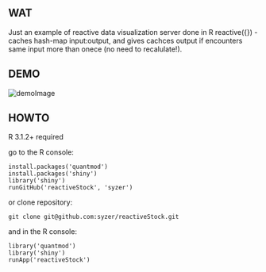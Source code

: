 ##  WAT
Just an example of reactive data visualization server done in R
reactive({}) - caches hash-map input:output, and gives cachces output if encounters same input more than onece (no need to recalulate!).

## DEMO
![demoImage](https://raw.github.com/syzer/reactiveStock/wiki/demo.png)


## HOWTO

R 3.1.2+ required
    
go to the R console:

    install.packages('quantmod')
    install.packages('shiny')
    library('shiny')
    runGitHub('reactiveStock', 'syzer') 
    

or clone repository:

    git clone git@github.com:syzer/reactiveStock.git

and in the R console:
    
    library('quantmod')
    library('shiny')
    runApp('reactiveStock')